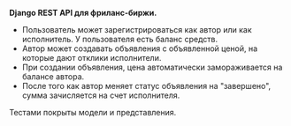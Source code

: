 **Django REST API для фриланс-биржи.**

- Пользователь может зарегистрироваться как автор или как исполнитель. У пользователя есть баланс средств.
- Автор может создавать объявления с объявленной ценой, на которые дают отклики исполнители.
- При создании объявления, цена автоматически замораживается на балансе автора.
- После того как автор меняет статус объявления на "завершено", сумма зачисляется на счет исполнителя.

Тестами покрыты модели и представления.
